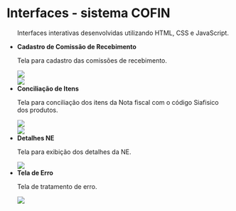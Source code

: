 # Interfaces - sistema COFIN 

<ul>

<p>Interfaces interativas desenvolvidas utilizando HTML, CSS e JavaScript.</p>

<li><strong>Cadastro de Comissão de Recebimento</strong></li>
 <p>Tela para cadastro das comissões de recebimento.</p>
 <img src="https://github.com/leonardo-leosantos/Views/blob/master/img/Index-comissao1"/>
 <br>
 <img src="https://github.com/leonardo-leosantos/Views/blob/master/img/Index-comissao2"/>

<li><strong>Conciliação de Itens</strong></li>
<p>Tela para conciliação dos itens da Nota fiscal com o código Siafisico dos produtos.</p>
 <img src="https://github.com/leonardo-leosantos/Views/blob/master/img/Index-conciliacao3"/>
 <br>
 <img src="https://github.com/leonardo-leosantos/Views/blob/master/img/Index-conciliacao2"/>

<li><strong>Detalhes NE</strong></li>
<p>Tela para exibição dos detalhes da NE.</p>
 <img src="https://github.com/leonardo-leosantos/Views/blob/master/img/tela_NE"/>

<li><strong>Tela de Erro</strong></li>
<p>Tela de tratamento de erro.</p>
 <img src="https://github.com/leonardo-leosantos/Views/blob/master/img/cs"/>
 
</ul>